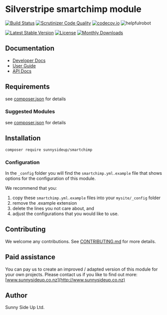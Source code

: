 # Silverstripe smartchimp module
[![Build Status](https://travis-ci.org/sunnysideup/silverstripe-smartchimp.svg?branch=master)](https://travis-ci.org/sunnysideup/silverstripe-smartchimp)
[![Scrutinizer Code Quality](https://scrutinizer-ci.com/g/sunnysideup/silverstripe-smartchimp/badges/quality-score.png?b=master)](https://scrutinizer-ci.com/g/sunnysideup/silverstripe-smartchimp/?branch=master)
[![codecov.io](https://codecov.io/github/sunnysideup/silverstripe-smartchimp/coverage.svg?branch=master)](https://codecov.io/github/sunnysideup/silverstripe-smartchimp?branch=master)
![helpfulrobot](https://helpfulrobot.io/sunnysideup/smartchimp/badge)

[![Latest Stable Version](https://poser.pugx.org/sunnysideup/smartchimp/version)](https://packagist.org/packages/sunnysideup/smartchimp)
[![License](https://poser.pugx.org/sunnysideup/smartchimp/license)](https://packagist.org/packages/sunnysideup/smartchimp)
[![Monthly Downloads](https://poser.pugx.org/sunnysideup/smartchimp/d/monthly)](https://packagist.org/packages/sunnysideup/smartchimp)


## Documentation



 * [Developer Docs](docs/en/INDEX.md)
 * [User Guide](docs/en/userguide.md)
 * [API Docs](http://docs.ssmods.com/sunnysideup/smartchimp)

## Requirements



see [composer.json](composer.json) for details

### Suggested Modules



see [composer.json](composer.json) for details


## Installation


```
composer require sunnysideup/smartchimp
```

### Configuration



In the `_config` folder you will find the `smartchimp.yml.example`
file that shows options for the configuration of this module.

We recommend that you:

  1. copy these `smartchimp.yml.example` files into your
`mysite/_config` folder
  2. remove the .example extension
  3. delete the lines you not care about, and
  4. adjust the configurations that you would like to use.


## Contributing



We welcome any contributions. See [CONTRIBUTING.md](CONTRIBUTING.md) for more details.

## Paid assistance



You can pay us to create an improved / adapted version of this module for your own projects.  Please contact us if you like to find out more: [www.sunnysideup.co.nz](http://www.sunnysideup.co.nz)

## Author



Sunny Side Up Ltd.
